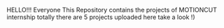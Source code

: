 HELLO!!! Everyone 
This Repository contains the projects of MOTIONCUT internship 
totally there are 5 projects uploaded here
take a look !)
